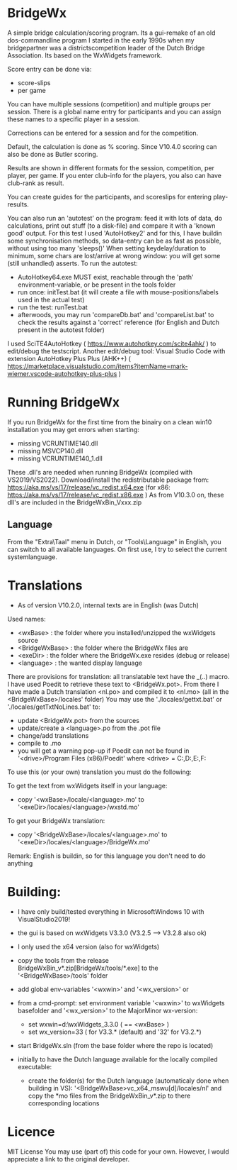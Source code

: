 # BridgeWx

A simple bridge calculation/scoring program.
Its a gui-remake of an old dos-commandline program I started in the early 1990s when my bridgepartner was a districtscompetition leader of the Dutch Bridge Association. Its based on the WxWidgets framework.

Score entry can be done via:
- score-slips
- per game

You can have multiple sessions (competition) and multiple groups per session.
There is a global name entry for participants and you can assign these names to a specific player in a session.

Corrections can be entered for a session and for the competition.

Default, the calculation is done as % scoring.
Since V10.4.0 scoring can also be done as Butler scoring.

Results are shown in different formats for the session, competition, per player, per game.
If you enter club-info for the players, you also can have club-rank as result.

You can create guides for the participants, and scoreslips for entering play-results.

You can also run an 'autotest' on the program: feed it with lots of data, do calculations, print out stuff (to a disk-file) and compare it with a 'known good' output.
For this test I used 'AutoHotkey2' and for this, I have buildin some synchronisation methods, so data-entry can be as fast as possible, without using too many 'sleeps()'
When setting keydelay/duration to minimum, some chars are lost/arrive at wrong window: you will get some (still unhandled) asserts.
To run the autotest:
 - AutoHotkey64.exe MUST exist, reachable through the 'path' environment-variable, or be present in the tools folder
 - run once: initTest.bat (it will create a file with mouse-positions/labels used in the actual test)
 - run the test: runTest.bat
 - afterwoods, you may run 'compareDb.bat' and 'compareList.bat' to check the results against a 'correct' reference (for English and Dutch present in the autotest folder)

I used SciTE4AutoHotkey ( https://www.autohotkey.com/scite4ahk/ ) to edit/debug the testscript.
Another edit/debug tool: Visual Studio Code with extension AutoHotkey Plus Plus (AHK++) ( https://marketplace.visualstudio.com/items?itemName=mark-wiemer.vscode-autohotkey-plus-plus )


# Running BridgeWx

If you run BridgeWx for the first time from the binairy on a clean win10 installation you may get errors when starting:
  - missing VCRUNTIME140.dll
  - missing MSVCP140.dll
  - missing VCRUNTIME140_1.dll

These .dll's are needed when running BridgeWx (compiled with VS2019/VS2022). 
Download/install the redistributable package from: https://aka.ms/vs/17/release/vc_redist.x64.exe
(for x86: https://aka.ms/vs/17/release/vc_redist.x86.exe )
As from V10.3.0 on, these dll's are included in the BridgeWxBin_Vxxx.zip 

## Language

From the "Extra\Taal" menu in Dutch, or "Tools\Language" in English, you can switch to all available languages.
On first use, I try to select the current systemlanguage.

# Translations

- As of version V10.2.0, internal texts are in English (was Dutch)

Used names:
- \<wxBase\>		: the folder where you installed/unzipped the wxWidgets source
- \<BridgeWxBase\>	: the folder where the BridgeWx files are
- \<exeDir\>		: the folder where the BridgeWx.exe resides (debug or release)
- \<language\>		: the wanted display language

There are provisions for translation: all translatable text have the _(..) macro.
I have used Poedit to retrieve these text to \<BridgeWx.pot\>. From there I have made a Dutch translation \<nl.po\> and compiled it to \<nl.mo\> (all in the \<BridgeWxBase\>/locales' folder)
You may use the './locales/gettxt.bat' or './locales/getTxtNoLines.bat' to:
  - update \<BridgeWx.pot\> from the sources
  - update/create a \<language\>.po from the .pot file
  - change/add translations
  - compile to .mo
  - you will get a warning pop-up if Poedit can not be found in '\<drive\>/Program Files (x86)/Poedit' where \<drive\> = C:,D:,E:,F:

To use this (or your own) translation you must do the following:

To get the text from wxWidgets itself in your language:
 - copy '\<wxBase\>/locale/\<language\>.mo' to '\<exeDir\>/locales/\<language\>/wxstd.mo'

To get your BridgeWx translation:
 - copy '\<BridgeWxBase\>/locales/\<language\>.mo' to '\<exeDir\>/locales/\<language\>/BridgeWx.mo'

Remark: English is buildin, so for this language you don't need to do anything


# Building:

 - I have only build/tested everything in MicrosoftWindows 10 with VisualStudio2019!
 - the gui is based on wxWidgets V3.3.0 (V3.2.5 --> V3.2.8 also ok)
 - I only used the x64 version (also for wxWidgets)
 - copy the tools from the release BridgeWxBin_v\*.zip[BridgeWx/tools/*.exe] to the '\<BridgeWxBase\>/tools' folder 
 - add  global env-variables '\<wxwin\>' and '\<wx_version\>' or
 - from a cmd-prompt: set environment variable '\<wxwin\>' to wxWidgets basefolder and '\<wx_version\>' to the MajorMinor wx-version:
    - set wxwin=d:\wxWidgets_3.3.0  ( == \<wxBase\> )
    - set wx_version=33             ( for V3.3.* (default) and '32' for V3.2.*)
 - start BridgeWx.sln (from the base folder where the repo is located)

 - initially to have the Dutch language available for the locally compiled executable:
     - create the folder(s) for the Dutch language (automaticaly done when building in VS):
       '\<BridgeWxBase\>vc_x64_mswu[d]/locales/nl'
   and copy the *mo files from the BridgeWxBin_v\*.zip to there corresponding locations

# Licence

MIT License
You may use (part of) this code for your own. However, I would appreciate a link to the original developer.
